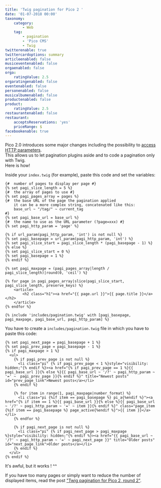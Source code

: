 ```yaml
---
title: 'Twig pagination for Pico 2 '
date: '01-07-2018 00:00'
taxonomy:
    category:
        - Web
    tag:
        - pagination
        - 'Pico CMS'
        - Twig
twitterenable: true
twittercardoptions: summary
articleenabled: false
musiceventenabled: false
orgaenabled: false
orga:
    ratingValue: 2.5
orgaratingenabled: false
eventenabled: false
personenabled: false
musicalbumenabled: false
productenabled: false
product:
    ratingValue: 2.5
restaurantenabled: false
restaurant:
    acceptsReservations: 'yes'
    priceRange: $
facebookenable: true
---
```


Pico 2.0 introduces some major changes including the possibility to [access HTTP parameters](http://picocms.org/in-depth/features/http-params/).    
This allows us to let pagination plugins aside and to code a pagination only with Twig.    
Here is how!

Inside your `index.twig` (for example), paste this code and set the variables:

```twig
{#  number of pages to display per page #}
{% set pagi_slice_length = 5 %}
{#  the array of pages to use #}
{% set pagi_pages_array = pages %}
{#  the base URL of the page the pagination applied
    it can be a more complex string, concatenated like this:
    base_url ~ "/tag/" ~ current_tag
#}
{% set pagi_base_url = base_url %}
{#  the name to use as the URL parameter (?page=xxx) #}
{% set pagi_http_param = 'page' %}
 
{% if url_param(pagi_http_param, 'int') is not null %}
{% set pagi_basepage = url_param(pagi_http_param, 'int') %}
{% set pagi_slice_start = pagi_slice_length * (pagi_basepage - 1) %}
{% else %}
{% set pagi_slice_start = 0 %}
{% set pagi_basepage = 1 %}
{% endif %}
 
{% set pagi_maxpage = (pagi_pages_array|length / pagi_slice_length)|round(0, 'ceil') %}
 
{% for page in pagi_pages_array|slice(pagi_slice_start, pagi_slice_length, preserve_keys) %}      
    <article>
        <h2 class="h1"><a href="{{ page.url }}">{{ page.title }}</a></h2>
    </article>
{% endfor %}
 
{% include 'includes/pagination.twig' with [pagi_basepage, pagi_maxpage, pagi_base_url, pagi_http_param] %}
```

You have to create a `includes/pagination.twig` file in which you have to paste this code:

```twig
{% set pagi_next_page = pagi_basepage + 1 %}
{% set pagi_prev_page = pagi_basepage - 1 %}
{% if pagi_maxpage > 1 %}
  <ul>
    {% if pagi_prev_page is not null %}
      <li class="pi" {% if pagi_prev_page < 1 %}style="visibility: hidden;"{% endif %}><a href="{% if pagi_prev_page == 1 %}{{ pagi_base_url }}{% else %}{{ pagi_base_url ~ '/?' ~ pagi_http_param ~ '=' ~  pagi_prev_page }}{% endif %}" title="Newest posts" id="prev_page_link">Newest posts</a></li>
    {% endif %}

    {% for item in range(1, pagi_maxpage|number_format) %}
      <li class="pi {%if item == pagi_basepage %} pi_a{%endif %}"><a href="{% if item == 1 %}{{ pagi_base_url }}{% else %}{{ pagi_base_url ~ '/?' ~ pagi_http_param ~ '=' ~ item }}{% endif %}" class="page_item {%if item == pagi_basepage %} page_active{%endif %}">{{ item }}</a></li>
    {% endfor %}
    
    {% if pagi_next_page is not null %}
      <li class="pi" {% if pagi_next_page > pagi_maxpage %}style="visibility: hidden;"{% endif %}><a href="{{ pagi_base_url ~ '/?' ~ pagi_http_param ~ '=' ~ pagi_next_page }}" title="Older posts" id="next_page_link">Older posts</a></li>
    {% endif %}
  </ul>
{% endif %}
```

It's awful, but it works ! ^^

If you have too many pages or simply want to reduce the number of displayed items, read the post ["Twig pagination for Pico 2, round 2"](/blog/twig-pagination-for-pico-2-round-2).